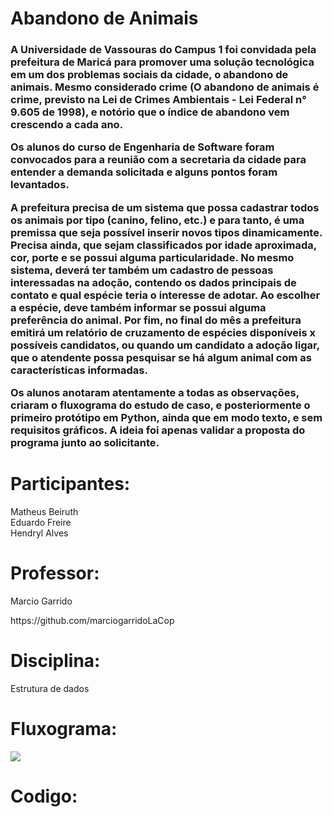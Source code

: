 # Abandono de Animais 
<h3>A Universidade de Vassouras do Campus 1 foi convidada pela prefeitura de Maricá para promover uma solução tecnológica em um dos problemas sociais da cidade, o abandono de animais. Mesmo considerado crime (O abandono de animais é crime, previsto na Lei de Crimes Ambientais - Lei Federal n° 9.605 de 1998), e notório que o índice de abandono vem crescendo a cada ano.

Os alunos do curso de Engenharia de Software foram convocados para a reunião com a secretaria da cidade para entender a demanda solicitada e alguns pontos foram levantados.

A prefeitura precisa de um sistema que possa cadastrar todos os animais por tipo (canino, felino, etc.) e para tanto, é uma premissa que seja possível inserir novos tipos dinamicamente. Precisa ainda, que sejam classificados por idade aproximada, cor, porte e se possui alguma particularidade. No mesmo sistema, deverá ter também um cadastro de pessoas interessadas na adoção, contendo os dados principais de contato e qual espécie teria o interesse de adotar. Ao escolher a espécie, deve também informar se possui alguma preferência do animal. Por fim, no final do mês a prefeitura emitirá um relatório de cruzamento de espécies disponíveis x possíveis candidatos, ou quando um candidato a adoção ligar, que o atendente possa pesquisar se há algum animal com as características informadas.

Os alunos anotaram atentamente a todas as observações, criaram o fluxograma do estudo de caso, e posteriormente o primeiro protótipo em Python, ainda que em modo texto, e sem requisitos gráficos. A ideia foi apenas validar a proposta do programa junto ao solicitante.</h3>

<h1>Participantes:</h1>
<p>Matheus Beiruth<br>
  Eduardo Freire<br>
  Hendryl Alves</p>

<h1>Professor:</h1>
<p>Marcio Garrido</p>
<p>https://github.com/marciogarridoLaCop</p>

<h1>Disciplina:</h1>
<P>Estrutura de dados</P>

<h1>Fluxograma:</h1>
<img src="https://github.com/hendryl000/P2-Marcio/issues/1#issue-1759448939.png">

<h1>Codigo:</h1>
<img src='https://github.com/hendryl000/P2-Marcio/issues/2#issue-1759456750">

